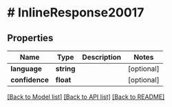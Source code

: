 # # InlineResponse20017

## Properties

Name | Type | Description | Notes
------------ | ------------- | ------------- | -------------
**language** | **string** |  | [optional]
**confidence** | **float** |  | [optional]

[[Back to Model list]](../../README.md#models) [[Back to API list]](../../README.md#endpoints) [[Back to README]](../../README.md)
